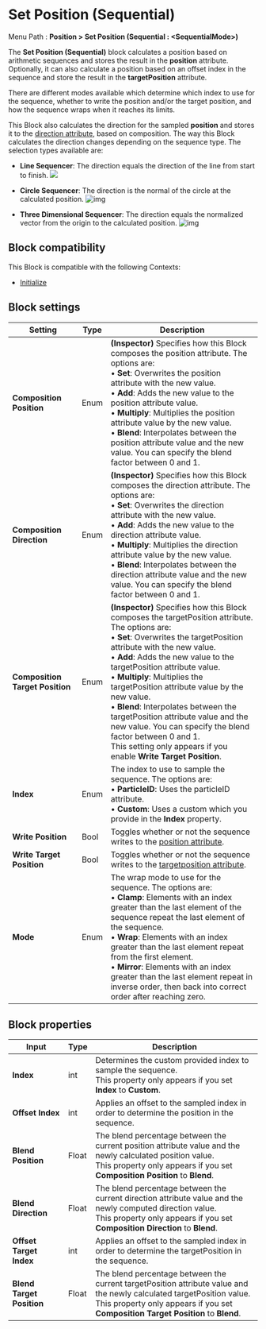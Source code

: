 # Set Position (Sequential)

Menu Path : **Position > Set Position (Sequential : \<SequentialMode\>)**

The **Set Position (Sequential)** block calculates a position based on arithmetic sequences and stores the result in the **position** attribute. Optionally, it can also calculate a position based on an offset index in the sequence and store the result in the **targetPosition** attribute.

There are different modes available which determine which index to use for the sequence, whether to write the position and/or the target position, and how the sequence wraps when it reaches its limits.

This Block also calculates the direction for the sampled **position** and stores it to the [direction attribute](Reference-Attributes.md), based on composition. The way this Block calculates the direction changes depending on the sequence type. The selection types available are:

* **Line Sequencer**: The direction equals the direction of the line from start to finish.
![](Images/Block-SetPosition(Sequential)Line.gif)

* **Circle Sequencer**: The direction is the normal of the circle at the calculated position.
![img](Images/Block-SetPosition(Sequential)Circle.gif)

* **Three Dimensional Sequencer**: The direction equals the normalized vector from the origin to the calculated position.
![img](Images/Block-SetPosition(Sequential)3D.gif)

## Block compatibility

This Block is compatible with the following Contexts:

- [Initialize](Context-Initialize.md)

## Block settings

| **Setting**                     | **Type** | **Description**                                              |
| ------------------------------- | -------- | ------------------------------------------------------------ |
| **Composition Position**        | Enum     | **(Inspector)** Specifies how this Block composes the position attribute. The options are:<br/>&#8226; **Set**: Overwrites the position attribute with the new value.<br/>&#8226; **Add**: Adds the new value to the position attribute value.<br/>&#8226; **Multiply**: Multiplies the position attribute value by the new value.<br/>&#8226; **Blend**: Interpolates between the position attribute value and the new value. You can specify the blend factor between 0 and 1. |
| **Composition Direction**       | Enum     | **(Inspector)** Specifies how this Block composes the direction attribute. The options are:<br/>&#8226; **Set**: Overwrites the direction attribute with the new value.<br/>&#8226; **Add**: Adds the new value to the direction attribute value.<br/>&#8226; **Multiply**: Multiplies the direction attribute value by the new value.<br/>&#8226; **Blend**: Interpolates between the direction attribute value and the new value. You can specify the blend factor between 0 and 1. |
| **Composition Target Position** | Enum     | **(Inspector)** Specifies how this Block composes the targetPosition attribute. The options are:<br/>&#8226; **Set**: Overwrites the targetPosition attribute with the new value.<br/>&#8226; **Add**: Adds the new value to the targetPosition attribute value.<br/>&#8226; **Multiply**: Multiplies the targetPosition attribute value by the new value.<br/>&#8226; **Blend**: Interpolates between the targetPosition attribute value and the new value. You can specify the blend factor between 0 and 1.<br/>This setting only appears if you enable **Write Target Position**. |
| **Index**                       | Enum     | The index to use to sample the sequence. The options are:<br/>&#8226; **ParticleID**: Uses the particleID attribute.<br/>&#8226; **Custom**: Uses a custom which you provide in the **Index** property. |
| **Write Position**              | Bool     | Toggles whether or not the sequence writes to the [position attribute](Reference-Attributes.md). |
| **Write Target Position**       | Bool     | Toggles whether or not the sequence writes to the [targetposition attribute](Reference-Attributes.md). |
| **Mode**                        | Enum     | The wrap mode to use for the sequence. The options are:<br/>&#8226; **Clamp**: Elements with an index greater than the last element of the sequence repeat the last element of the sequence.<br/>&#8226; **Wrap**: Elements with an index greater than the last element repeat from the first element. <br/>&#8226; **Mirror**: Elements with an index greater than the last element repeat in inverse order, then back into correct order after reaching zero. |

## Block properties

| **Input**                 | **Type** | **Description**                                              |
| ------------------------- | -------- | ------------------------------------------------------------ |
| **Index**                 | int      | Determines the custom provided index to sample the sequence.<br/>This property only appears if you set **Index** to **Custom**. |
| **Offset Index**          | int      | Applies an offset to the sampled index in order to determine the position in the sequence. |
| **Blend Position**        | Float    | The blend percentage between the current position attribute value and the newly calculated position value.<br/>This property only appears if you set **Composition Position** to **Blend**. |
| **Blend Direction**       | Float    | The blend percentage between the current direction attribute value and the newly computed direction value.<br/>This property only appears if you set **Composition Direction** to **Blend**. |
| **Offset Target Index**   | int      | Applies an offset to the sampled index in order to determine the targetPosition in the sequence. |
| **Blend Target Position** | Float    | The blend percentage between the current targetPosition attribute value and the newly calculated targetPosition value.<br/>This property only appears if you set **Composition Target Position** to **Blend**. |
